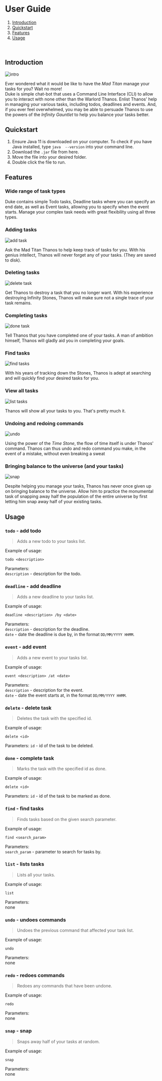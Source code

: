 # User Guide

 1. [Introduction](#introduction)
 2. [Quickstart](#quickstart)
 3. [Features](#features)
 4. [Usage](#usage)
 
 <br>
 
 ## Introduction
 ![intro](public/intro.png)  
 
 Ever wondered what it would be like to have the *Mad Titan* manage your tasks for you? Wait no more!  
 Duke is simple chat-bot that uses a Command Line Interface (CLI) to allow you to interact with none other than the 
 Warlord Thanos. Enlist Thanos' help in managing your various tasks, including todos, deadlines and events. And, if you
 ever feel overwhelmed, you may be able to persuade Thanos to use the powers of the *Infinity Gauntlet* to help you 
 balance your tasks better.
 
 ## Quickstart
 1. Ensure Java 11 is downloaded on your computer. To check if you have Java installed, type `java  --version` into your
  command line.
 2. Download the `.jar` file from here.
 3. Move the file into your desired folder.
 4. Double click the file to run.

## Features 

### Wide range of task types
Duke contains simple Todo tasks, Deadline tasks where you can specify an end date, as well as Event tasks, allowing you
to specify when the event starts. Manage your complex task needs with great flexibility using all three types.

### Adding tasks
![add task](public/todo.png)

Ask the Mad Titan Thanos to help keep track of tasks for you. With his genius intellect, Thanos will never forget any of
your tasks. (They are saved to disk).
 
### Deleting tasks
![delete task](public/delete.png)

Get Thanos to destroy a task that you no longer want. With his experience destroying Infinity Stones, Thanos will make 
sure not a single trace of your task remains.

### Completing tasks
![done task](public/done.png)

Tell Thanos that you have completed one of your tasks. A man of ambition himself, Thanos will gladly aid you in 
completing your goals.

### Find tasks
![find tasks](public/find.png)

With his years of tracking down the Stones, Thanos is adept at searching and will quickly find your desired tasks for 
you.

### View all tasks
![list tasks](public/list.png)

Thanos will show all your tasks to you. That's pretty much it.

### Undoing and redoing commands
![undo](public/undo.png)

Using the power of the *Time Stone*, the flow of time itself is under Thanos' command. Thanos can thus undo and redo 
command you make, in the event of a mistake, without even breaking a sweat

### Bringing balance to the universe (and your tasks)
![snap](public/snap.png)

Despite helping you manage your tasks, Thanos has never once given up on bringing balance to the universe. Allow him to
practice the monumental task of snapping away half the population of the entire universe by first letting him snap away 
half of your existing tasks.

## Usage

### `todo` - add todo

> Adds a new todo to your tasks list.

Example of usage: 

`todo <description>`

Parameters:  
`description` - description for the todo.


### `deadline` - add deadline

> Adds a new deadline to your tasks list.

Example of usage:

`deadline <description> /by <date>`

Parameters:  
`description` - description for the deadline.  
`date` - date the deadline is due by, in the format `DD/MM/YYYY HHMM`.


### `event` - add event

> Adds a new event to your tasks list.

Example of usage:

`event <description> /at <date>`

Parameters:  
`description` - description for the event.  
`date` - date the event starts at, in the format `DD/MM/YYYY HHMM`.


### `delete` - delete task

> Deletes the task with the specified id.

Example of usage:

`delete <id>`

Parameters:
`id` - id of the task to be deleted.


### `done` - complete task

> Marks the task with the specified id as done.

Example of usage:

`delete <id>`

Parameters:
`id` - id of the task to be marked as done.  


### `find` - find tasks

> Finds tasks based on the given search parameter.  

Example of usage:

`find <search_param>`

Parameters:  
`search_param` - parameter to search for tasks by.


### `list` - lists tasks

> Lists all your tasks.

Example of usage:  

`list`

Parameters:  
none


### `undo` - undoes commands

> Undoes the previous command that affected your task list.

Example of usage:

`undo`

Parameters:  
none


### `redo` - redoes commands

> Redoes any commands that have been undone.

Example of usage:

`redo`

Parameters:  
none


### `snap` - snap

> Snaps away half of your tasks at random.

Example of usage:

`snap`

Parameters:  
none


